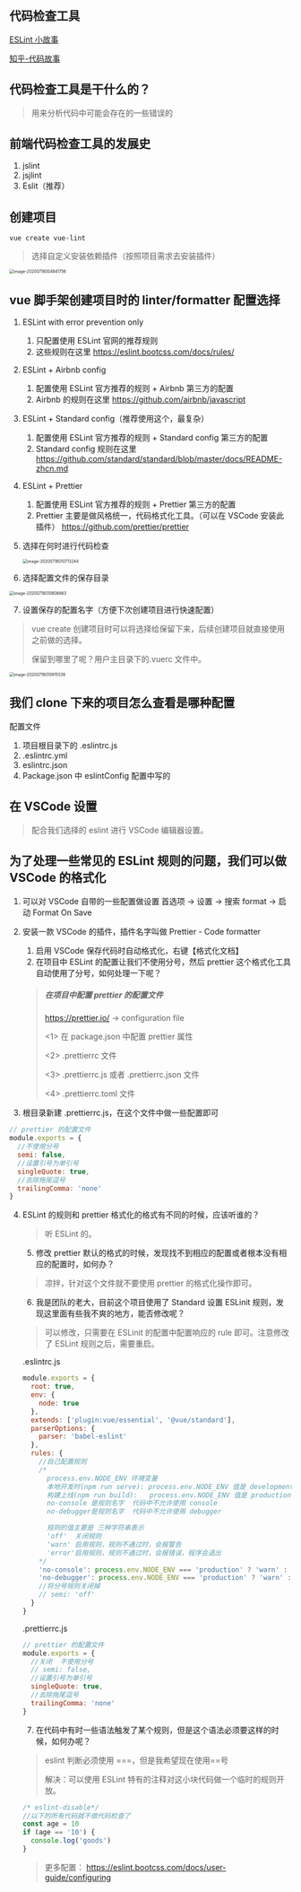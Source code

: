 ## 代码检查工具

[ESLint 小故事](https://segmentfault.com/a/1190000019896962)

[知乎-代码故事](https://zhuanlan.zhihu.com/codestory)

## 代码检查工具是干什么的？

> 用来分析代码中可能会存在的一些错误的

## 前端代码检查工具的发展史

1. jslint
2. jsjlint
3. Eslit（推荐）

## 创建项目

```shell
vue create vue-lint
```

> 选择自定义安装依赖插件（按照项目需求去安装插件）

<img src="/Users/tianyufei/Library/Application Support/typora-user-images/image-20200718004841756.png" alt="image-20200718004841756" style="zoom:50%;" />

## vue 脚手架创建项目时的 linter/formatter 配置选择

1. ESLint with error prevention only

   1. 只配置使用 ESLint 官网的推荐规则
   2. 这些规则在这里 https://eslint.bootcss.com/docs/rules/

2. ESLint + Airbnb config

   1. 配置使用 ESLint 官方推荐的规则 + Airbnb 第三方的配置
   2. Airbnb 的规则在这里 https://github.com/airbnb/javascript

3. ESLint + Standard config（推荐使用这个，最复杂）

   1. 配置使用 ESLint 官方推荐的规则 + Standard config 第三方的配置
   2. Standard config 规则在这里 https://github.com/standard/standard/blob/master/docs/README-zhcn.md

4. ESLint + Prettier

   1. 配置使用 ESLint 官方推荐的规则 + Prettier 第三方的配置
   2. Prettier 主要是做风格统一，代码格式化工具。（可以在 VSCode 安装此插件） https://github.com/prettier/prettier

5. 选择在何时进行代码检查

   <img src="/Users/tianyufei/Library/Application Support/typora-user-images/image-20200718010713244.png" alt="image-20200718010713244" style="zoom:50%;" />

6. 选择配置文件的保存目录

<img src="/Users/tianyufei/Library/Application Support/typora-user-images/image-20200718010806663.png" alt="image-20200718010806663" style="zoom:50%;" />

7. 设置保存的配置名字（方便下次创建项目进行快速配置）

> vue create 创建项目时可以将选择给保留下来，后续创建项目就直接使用之前做的选择。
>
> 保留到哪里了呢？用户主目录下的.vuerc 文件中。

<img src="/Users/tianyufei/Library/Application Support/typora-user-images/image-20200718010915538.png" alt="image-20200718010915538" style="zoom:50%;" />

## 我们 clone 下来的项目怎么查看是哪种配置

配置文件

1. 项目根目录下的 .eslintrc.js
2. .eslintrc.yml
3. eslintrc.json
4. Package.json 中 eslintConfig 配置中写的

## 在 VSCode 设置

> 配合我们选择的 eslint 进行 VSCode 编辑器设置。

## 为了处理一些常见的 ESLint 规则的问题，我们可以做 VSCode 的格式化

1. 可以对 VSCode 自带的一些配置做设置 首选项 -> 设置 -> 搜索 format -> 启动 Format On Save

2. 安装一款 VSCode 的插件，插件名字叫做 Prettier - Code formatter

   1. 启用 VSCode 保存代码时自动格式化，右键【格式化文档】
   2. 在项目中 ESLint 的配置让我们不使用分号，然后 prettier 这个格式化工具自动使用了分号，如何处理一下呢？

   > ##### 在项目中配置 prettier 的配置文件
   >
   > https://prettier.io/ -> configuration file
   >
   > <1> 在 package.json 中配置 prettier 属性
   >
   > <2> .prettierrc 文件
   >
   > <3> .prettierrc.js 或者 .prettierrc.json 文件
   >
   > <4> .prettierrc.toml 文件

3. 根目录新建 .prettierrc.js，在这个文件中做一些配置即可

```javascript
// prettier 的配置文件
module.exports = {
  //不使用分号
  semi: false,
  //设置引号为单引号
  singleQuote: true,
  //去除拖尾逗号
  trailingComma: 'none'
}
```

4.  ESLint 的规则和 prettier 格式化的格式有不同的时候，应该听谁的？

    > 听 ESLint 的。

    5.  修改 prettier 默认的格式的时候，发现找不到相应的配置或者根本没有相应的配置时，如何办？

    > 凉拌，针对这个文件就不要使用 prettier 的格式化操作即可。

    6.  我是团队的老大，目前这个项目使用了 Standard 设置 ESLinit 规则，发现这里面有些我不爽的地方，能否修改呢？

    > 可以修改，只需要在 ESLinit 的配置中配置响应的 rule 即可。注意修改了 ESLint 规则之后，需要重启。

    .eslintrc.js

    ```javascript
    module.exports = {
      root: true,
      env: {
        node: true
      },
      extends: ['plugin:vue/essential', '@vue/standard'],
      parserOptions: {
        parser: 'babel-eslint'
      },
      rules: {
        //自己配置规则
        /*
          process.env.NODE_ENV 环境变量
          本地开发时(npm run serve): process.env.NODE_ENV 值是 development
          构建上线(npm run build):   process.env.NODE_ENV 值是 production
          no-console 是规则名字  代码中不允许使用 console
          no-debugger是规则名字  代码中不允许使用 debugger
    
          规则的值主要是 三种字符串表示
          'off'  关闭规则
          'warn' 启用规则，规则不通过时，会报警告
          'error'启用规则，规则不通过时，会报错误，程序会退出
        */
        'no-console': process.env.NODE_ENV === 'production' ? 'warn' : 'off',
        'no-debugger': process.env.NODE_ENV === 'production' ? 'warn' : 'off'
        //将分号规则关闭掉
        // semi: 'off'
      }
    }
    ```

    .prettierrc.js

    ```javascript
    // prettier 的配置文件
    module.exports = {
      //关闭  不使用分号
      // semi: false,
      //设置引号为单引号
      singleQuote: true,
      //去除拖尾逗号
      trailingComma: 'none'
    }
    ```

    7.  在代码中有时一些语法触发了某个规则，但是这个语法必须要这样的时候，如何办呢？

    > eslint 判断必须使用 ===，但是我希望现在使用==号
    >
    > 解决：可以使用 ESLint 特有的注释对这小块代码做一个临时的规则开放。

    ```javascript
    /* eslint-disable*/
    //以下的所有代码就不做代码检查了
    const age = 10
    if (age == '10') {
      console.log('goods')
    }
    ```

    > 更多配置： https://eslint.bootcss.com/docs/user-guide/configuring
